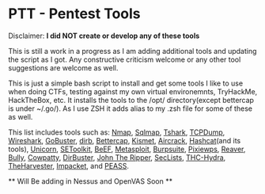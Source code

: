 # PTT - Pentest Tools
Disclaimer: **I did NOT create or develop any of these tools**

This is still a work in a progress as I am adding additional tools and updating the script as I got. Any constructive criticism welcome or any other tool suggestions are welcome as well.

This is just a simple bash script to install and get some tools I like to use when doing CTFs, testing against my own virtual environemnts, TryHackMe, HackTheBox, etc. It installs the tools to the /opt/ directory(except bettercap is under ~/.go/). As I use ZSH it adds alias to my .zsh file for some of these as well.

This list includes tools such as:
[Nmap](https://nmap.org/), [Sqlmap](https://sqlmap.org/), [Tshark](https://tshark.dev/), [TCPDump](https://www.tcpdump.org/), [Wireshark](https://www.wireshark.org/), [GoBuster](https://github.com/OJ/gobuster), [dirb](https://salsa.debian.org/pkg-security-team/dirb), [Bettercap](https://www.bettercap.org/), [Kismet](https://www.kismetwireless.net/), [Aircrack](https://github.com/aircrack-ng/aircrack-ng), [Hashcat](https://hashcat.net/hashcat/)(and its tools), [Unicorn](https://github.com/trustedsec/unicorn), [SEToolkit](https://github.com/trustedsec/social-engineer-toolkit), [BeEF](https://github.com/beefproject/beef), [Metasploit](https://www.metasploit.com/), [Burpsuite](https://portswigger.net/burp), [Pixiewps](https://github.com/wiire-a/pixiewps), [Reaver](https://github.com/t6x/reaver-wps-fork-t6x), [Bully](https://github.com/kimocoder/bully), [Cowpatty](https://salsa.debian.org/pkg-security-team/cowpatty), [DirBuster](https://gitlab.com/kalilinux/packages/dirbuster), [John The Ripper](https://www.openwall.com/john/), [SecLists](https://github.com/danielmiessler/SecLists), [THC-Hydra](https://github.com/vanhauser-thc/thc-hydra), [TheHarvester](https://github.com/laramies/theHarvester), [Impacket](https://github.com/SecureAuthCorp/impacket), and [PEASS](https://github.com/carlospolop/PEASS-ng). 

** Will Be adding in Nessus and OpenVAS Soon **